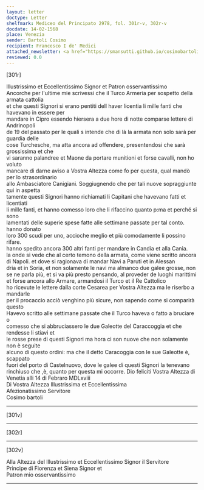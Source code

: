 ```yaml
---
layout: letter
doctype: Letter
shelfmark: Mediceo del Principato 2978, fol. 301r-v, 302r-v
docdate: 14-02-1568
place: Venezia
sender: Bartoli Cosimo
recipient: Francesco I de' Medici
attached_newsletter: <a href="https://smansutti.github.io/cosimobartoli/texts/3080_005/">3080_005</a>
reviewed: 0.0
---
```


[301r]  
  
  
Illustrissimo et Eccellentissimo Signor et Patron osservantissimo  
Ancorche per l'ultime mie scrivessi che il Turco Armeria per sospetto della armata cattolia  
et che questi Signori si erano pentiti dell haver licentia li mille fanti che havevano in essere per  
mandare in Cipro essendo hiersera a due hore di notte comparse lettere di Andrinopoli  
de 19 del passato per le quali s intende che di là la armata non solo sarà per guardia delle  
cose Turchesche, ma atta ancora ad offendere, presentendosi che sarà grossissima et che  
vi saranno palandree et Maone da portare munitioni et forse cavalli, non ho voluto  
mancare di darne aviso a Vostra Altezza come fo per questa, qual mandò per lo strasordinario  
allo Ambasciatore Canigiani. Soggiugnendo che per tali nuove sopraggiunte qui in aspetta  
tamente questi Signori hanno richiamati li Capitani che havevano fatti et licentiati  
li mille fanti, et hanno comesso loro che li rifaccino quanto p:ma et perché si sono  
lamentati delle superie spese fatte alle settimane passate per tal conto. hanno donato  
loro 300 scudi per uno, accioche meglio et più comodamente li possino rifare.  
hanno spedito ancora 300 altri fanti per mandare in Candia et alla Cania.  
la onde si vede che al certo temono della armata, come viene scritto ancora  
di Napoli. et dove si ragionava di mandar Navi a Paruti et in Alessan  
dria et in Soria, et non solamente le navi ma almanco due galee grosse, non  
se ne parla più, et si va più presto pensando, al proveder de luoghi marittimi  
et forse ancora allo Armare, armandosi il Turco et il Re Cattolico  
ho ricevute le lettere dalla corte Cesarea per Vostra Altezza ma le riserbo a mandarle  
per il procaccio acciò venghino più sicure, non sapendo come si comparirà questo  
Havevo scritto alle settimane passate che il Turco haveva o fatto a bruciare o  
comesso che si abbruciassero le due Galeotte del Caraccoggia et che rendesse li stiavi et  
le rosse prese di questi Signori ma hora ci son nuove che non solamente non è seguite  
alcuno di questo ordini: ma che il detto Caracoggia con le sue Galeotte è, scappato  
fuori del porto di Castelnuovo, dove le galee di questi Signori la tenevano  
rinchiuso che ,è, quanto per questa mi occorre. Dio feliciti Vostra Altezza di  
Venetia alli 14 di Febraro MDLxviii  
Di Vostra Altezza Illustrissima et Eccellentissima  
Afezionatissimo Servitore  
Cosimo bartoli  
  
---  

[301v]  
  
  
  
---  

[302r]  
  
  
  
---  

[302v]  
  
  
Alla Altezza del Illustrissimo et Eccellentissimo Signor il Servitore  
Principe di Fiorenza et Siena Signor et  
Patron mio osservantissimo  
  
---  

